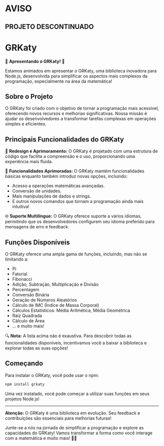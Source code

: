 # AVISO

## PROJETO DESCONTINUADO




# GRKaty

🚀 **Apresentando o GRKaty!** 🚀

Estamos animados em apresentar o GRKaty, uma biblioteca inovadora para Node.js, desenvolvida para simplificar os aspectos mais complexos da programação, especialmente na área da matemática!

## Sobre o Projeto

O GRKaty foi criado com o objetivo de tornar a programação mais acessível, oferecendo novos recursos e melhorias significativas. Nossa missão é ajudar os desenvolvedores a transformar tarefas complexas em operações simples e eficientes.

## Principais Funcionalidades do GRKaty

🌟 **Redesign e Aprimoramento:** O GRKaty é projetado com uma estrutura de código que facilita a compreensão e o uso, proporcionando uma experiência mais fluida.

🔢 **Funcionalidades Aprimoradas:** O GRKaty mantém funcionalidades básicas enquanto também introduz novas opções, incluindo:
- Acesso a operações matemáticas avançadas.
- Conversão de unidades.
- Mais manipulações de dados e strings.
- E outros novos comandos que tornam a programação ainda mais intuitiva!

🌐 **Suporte Multilíngue:** O GRKaty oferece suporte a vários idiomas, permitindo que os desenvolvedores configurem seu idioma preferido para mensagens de erro e feedback.

## Funções Disponíveis

O GRKaty oferece uma ampla gama de funções, incluindo, mas não se limitando a:
- Pi
- Fatorial
- Fibonacci
- Adição, Subtração, Multiplicação e Divisão
- Percentagem
- Conversão Binária
- Geração de Números Aleatórios
- Cálculo de IMC (Índice de Massa Corporal)
- Cálculos Estatísticos: Média Aritmética, Média Geométrica
- Raiz Quadrada
- Cálculo de Área
- ... e muito mais!

🔍 **Nota:** A lista acima não é exaustiva. Para descobrir todas as funcionalidades disponíveis, incentivamos você a baixar a biblioteca e explorar todas as suas opções!

## Começando

Para instalar o GRKaty, você pode usar o npm:

```bash
npm install grkaty
```

Uma vez instalado, você pode começar a utilizar suas funções em seus projetos Node.js!

---

**Atenção:** O GRKaty é uma biblioteca em evolução. Seu feedback e contribuições são essenciais para melhorias futuras!

Junte-se a nós na jornada de simplificar a programação e explore as capacidades do GRKaty! Vamos transformar a forma como você interage com a matemática e muito mais! 🚀✨
